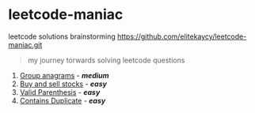 # leetcode-maniac
leetcode solutions brainstorming
https://github.com/elitekaycy/leetcode-maniac.git

> my journey torwards solving leetcode questions



1. [Group anagrams](GroupAnagrams.md) - ***medium***
2. [Buy and sell stocks](BuyAndSellStock.md) - ***easy***
3. [Valid Parenthesis](ValidParenthesis.md) - ***easy***
4. [Contains Duplicate](ContainsDupliicate.md) - ***easy***